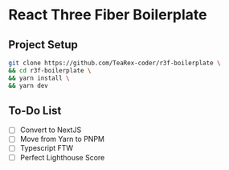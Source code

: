 # React Three Fiber Boilerplate

## Project Setup

```bash
git clone https://github.com/TeaRex-coder/r3f-boilerplate \
&& cd r3f-boilerplate \
&& yarn install \
&& yarn dev
```

## To-Do List

- [ ] Convert to NextJS
- [ ] Move from Yarn to PNPM
- [ ] Typescript FTW
- [ ] Perfect Lighthouse Score